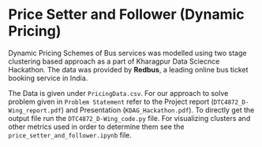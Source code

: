 # Price Setter and Follower (Dynamic Pricing)

Dynamic Pricing Schemes of Bus services was modelled using two stage clustering based approach as a part of Kharagpur Data Sciecnce Hackathon. The data was provided by **Redbus**, a leading online bus ticket booking service in India.

The Data is given under `PricingData.csv`.
For our approach to solve problem given in `Problem Statement` refer to the Project report (`DTC4872_D-Wing_report.pdf`) and Presentation (`KDAG_Hackathon.pdf`).
To directly get the output file run the `DTC4872_D-Wing_code.py` file.
For visualizing clusters and other metrics used in order to determine them see the `price_setter_and_follower.ipynb` file.



